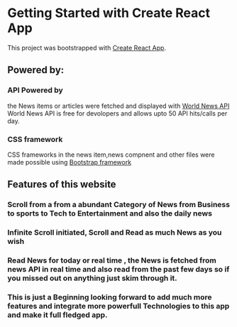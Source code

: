 # Getting Started with Create React App

This project was bootstrapped with [Create React App](https://github.com/facebook/create-react-app).

## Powered by:
### API Powered by
the News items or articles were fetched and displayed with [World News API](https://worldnewsapi.com)
World News API is free for devolopers and allows upto 50 API hits/calls per day. 

### CSS framework 
CSS frameworks in the news item,news compnent and other files were made possible using [Bootstrap framework](https://getbootstrap.com)

## Features of this website 
 ### Scroll from a from a abundant Category of News from Business to sports to Tech to Entertainment and also the daily news 
 ### Infinite Scroll initiated, Scroll and Read as much News as you wish
 ### Read News for today or real time , the News is fetched from news API in real time and also read from the past few days so if you missed out on anything just skim through it.

### This is just a Beginning looking forward to add much more features and integrate more powerfull Technologies to this app and make it full fledged app. 
